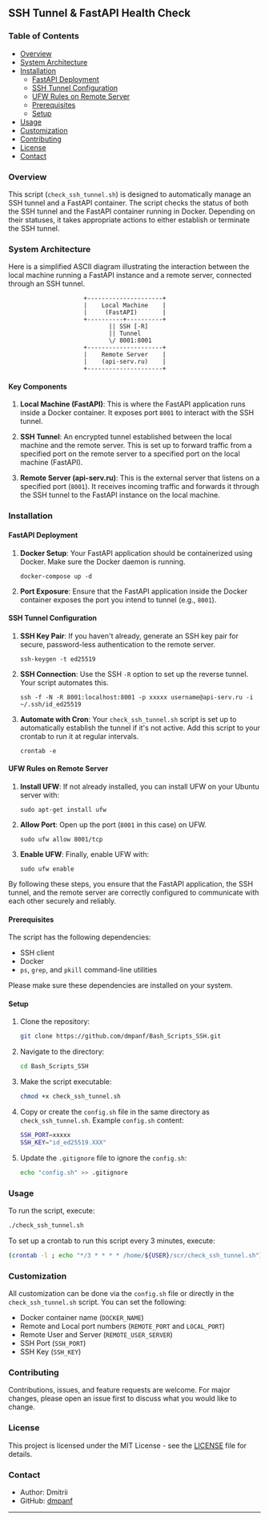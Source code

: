 ## SSH Tunnel & FastAPI Health Check

### Table of Contents

- [Overview](#overview)
- [System Architecture](#system_architecture)
- [Installation](#installation)
  - [FastAPI Deployment](#fastapi_deployment)
  - [SSH Tunnel Configuration](#ssh_tunnel_configuration)
  - [UFW Rules on Remote Server](#ufw_rules_on_remote_server)
  - [Prerequisites](#prerequisites)
  - [Setup](#setup)
- [Usage](#usage)
- [Customization](#customization)
- [Contributing](#contributing)
- [License](#license)
- [Contact](#contact)

### Overview

This script (`check_ssh_tunnel.sh`) is designed to automatically manage an SSH tunnel and a FastAPI container. The script checks the status of both the SSH tunnel and the FastAPI container running in Docker. Depending on their statuses, it takes appropriate actions to either establish or terminate the SSH tunnel.

### System Architecture

Here is a simplified ASCII diagram illustrating the interaction between the local machine running a FastAPI instance and a remote server, connected through an SSH tunnel.

```
                     +---------------------+
                     |    Local Machine    |  
                     |     (FastAPI)       |
                     +----------+----------+ 
                            || SSH [-R]
                            || Tunnel 
                            \/ 8001:8001
                     +---------------------+ 
                     |    Remote Server    | 
                     |    (api-serv.ru)    |
                     +---------------------+
```

#### Key Components

1. **Local Machine (FastAPI)**: This is where the FastAPI application runs inside a Docker container. It exposes port `8001` to interact with the SSH tunnel.

2. **SSH Tunnel**: An encrypted tunnel established between the local machine and the remote server. This is set up to forward traffic from a specified port on the remote server to a specified port on the local machine (FastAPI).

3. **Remote Server (api-serv.ru)**: This is the external server that listens on a specified port (`8001`). It receives incoming traffic and forwards it through the SSH tunnel to the FastAPI instance on the local machine.
   
### Installation

#### FastAPI Deployment

1. **Docker Setup**: Your FastAPI application should be containerized using Docker. Make sure the Docker daemon is running.
  
   ```
   docker-compose up -d
   ```
   
2. **Port Exposure**: Ensure that the FastAPI application inside the Docker container exposes the port you intend to tunnel (e.g., `8001`).

#### SSH Tunnel Configuration

1. **SSH Key Pair**: If you haven't already, generate an SSH key pair for secure, password-less authentication to the remote server.
   
   ```
   ssh-keygen -t ed25519
   ```

2. **SSH Connection**: Use the SSH `-R` option to set up the reverse tunnel. Your script automates this.

   ```
   ssh -f -N -R 8001:localhost:8001 -p xxxxx username@api-serv.ru -i ~/.ssh/id_ed25519
   ```
   
3. **Automate with Cron**: Your `check_ssh_tunnel.sh` script is set up to automatically establish the tunnel if it's not active. Add this script to your crontab to run it at regular intervals.
   
   ```
   crontab -e
   ```

#### UFW Rules on Remote Server

1. **Install UFW**: If not already installed, you can install UFW on your Ubuntu server with:
   
   ```
   sudo apt-get install ufw
   ```
   
2. **Allow Port**: Open up the port (`8001` in this case) on UFW.

   ```
   sudo ufw allow 8001/tcp
   ```

3. **Enable UFW**: Finally, enable UFW with:

   ```
   sudo ufw enable
   ```

By following these steps, you ensure that the FastAPI application, the SSH tunnel, and the remote server are correctly configured to communicate with each other securely and reliably.

#### Prerequisites

The script has the following dependencies:

- SSH client
- Docker
- `ps`, `grep`, and `pkill` command-line utilities

Please make sure these dependencies are installed on your system.

#### Setup

1. Clone the repository:

    ```bash
    git clone https://github.com/dmpanf/Bash_Scripts_SSH.git
    ```

2. Navigate to the directory:

    ```bash
    cd Bash_Scripts_SSH
    ```

3. Make the script executable:

    ```bash
    chmod +x check_ssh_tunnel.sh
    ```

4. Copy or create the `config.sh` file in the same directory as `check_ssh_tunnel.sh`. Example `config.sh` content:

    ```bash
    SSH_PORT=xxxxx
    SSH_KEY="id_ed25519.XXX"
    ```

5. Update the `.gitignore` file to ignore the `config.sh`:

    ```bash
    echo "config.sh" >> .gitignore
    ```

### Usage

To run the script, execute:

```bash
./check_ssh_tunnel.sh
```

To set up a crontab to run this script every 3 minutes, execute:

```bash
(crontab -l ; echo "*/3 * * * * /home/${USER}/scr/check_ssh_tunnel.sh") | crontab -
```

### Customization

All customization can be done via the `config.sh` file or directly in the `check_ssh_tunnel.sh` script. You can set the following:

- Docker container name (`DOCKER_NAME`)
- Remote and Local port numbers (`REMOTE_PORT` and `LOCAL_PORT`)
- Remote User and Server (`REMOTE_USER_SERVER`)
- SSH Port (`SSH_PORT`)
- SSH Key (`SSH_KEY`)

### Contributing

Contributions, issues, and feature requests are welcome. For major changes, please open an issue first to discuss what you would like to change.

### License

This project is licensed under the MIT License - see the [LICENSE](LICENSE) file for details.

### Contact

- Author: Dmitrii 
- GitHub: [dmpanf](https://github.com/dmpanf)

---
